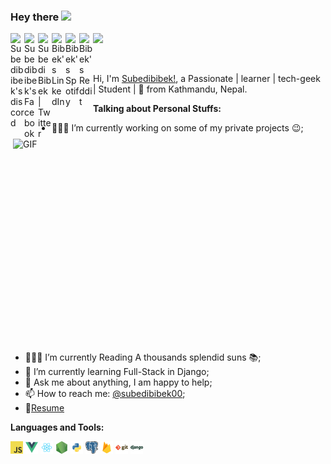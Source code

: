 ### Hey there <img src="https://media.giphy.com/media/hvRJCLFzcasrR4ia7z/giphy.gif" width="25px">
<a href="https://discord.gg/nUM4vvna">
  <img align="left" alt="Subedibibek's discord" width="22px" src="https://raw.githubusercontent.com/peterthehan/peterthehan/master/assets/discord.svg" />
</a>
<a href="https://www.facebook.com/groups/techforimpact">
  <img align="left" alt="Subedibibek's Facebook" width="22px" src="https://raw.githubusercontent.com/peterthehan/peterthehan/master/assets/facebook.svg" />
</a>
<a href="https://twitter.com/subedibibek00">
  <img align="left" alt="Subedi Bibek | Twitter" width="22px" src="https://raw.githubusercontent.com/peterthehan/peterthehan/master/assets/twitter.svg" />
</a>
<a href="https://www.linkedin.com/in/subedibibek/">
  <img align="left" alt="Bibek's LinkedIn" width="22px" src="https://raw.githubusercontent.com/peterthehan/peterthehan/master/assets/linkedin.svg" />
</a>
<a href="https://open.spotify.com/user/8g152p6xg83chwvyn5pci8h2k?si=J8-t2QXGTgycKNjmCMMlPA">
  <img align="left" alt="Bibek's Spotify" width="22px" src="https://raw.githubusercontent.com/peterthehan/peterthehan/master/assets/spotify.svg" />
</a>
<a href="https://www.reddit.com/user/imsubedibibek/">
  <img align="left" alt="Bibek's Reddit" width="22px" src="https://raw.githubusercontent.com/peterthehan/peterthehan/master/assets/reddit.svg" />
</a>

![](https://visitor-badge.glitch.me/badge?page_id=imsubedibibek)

<br />

Hi, I'm [Subedibibek!](https://www.instagram.com/subedibibekisaboringperson), a Passionate | learner | tech-geek | Student |
 🙌 from Kathmandu, Nepal.

<img align="right" alt="GIF" src="https://user-images.githubusercontent.com/77529535/104815855-696f0700-583f-11eb-8a20-2187b740014c.gif?raw=true" width="500" height="340" />
  
**Talking about Personal Stuffs:**

- 👨🏽‍💻 I’m currently working on some of my private projects :wink:;
- 👨🏽‍💻 I’m currently Reading A thousands splendid suns :books:;
- 🌱 I’m currently learning Full-Stack in Django; 
- 💬 Ask me about anything, I am happy to help;
- 📫 How to reach me: [@subedibibek00](https://twitter.com/subedibibek00);
- 📝[Resume](https://drive.google.com/file/d/1-hRRJtz3_V4ZqYKorLHmHXRmaXJ0VilW/view)

**Languages and Tools:**  

<code><img height="20" src="https://raw.githubusercontent.com/github/explore/80688e429a7d4ef2fca1e82350fe8e3517d3494d/topics/javascript/javascript.png"></code>
<code><img height="20" src="https://raw.githubusercontent.com/github/explore/80688e429a7d4ef2fca1e82350fe8e3517d3494d/topics/vue/vue.png"></code>
<code><img height="20" src="https://raw.githubusercontent.com/github/explore/80688e429a7d4ef2fca1e82350fe8e3517d3494d/topics/react/react.png"></code>
<code><img height="20" src="https://raw.githubusercontent.com/github/explore/80688e429a7d4ef2fca1e82350fe8e3517d3494d/topics/nodejs/nodejs.png"></code>
<code><img height="20" src="https://raw.githubusercontent.com/github/explore/80688e429a7d4ef2fca1e82350fe8e3517d3494d/topics/python/python.png"></code>
<code><img height="20" src="https://raw.githubusercontent.com/github/explore/80688e429a7d4ef2fca1e82350fe8e3517d3494d/topics/postgresql/postgresql.png"></code>
<code><img height="20" src="https://raw.githubusercontent.com/github/explore/80688e429a7d4ef2fca1e82350fe8e3517d3494d/topics/firebase/firebase.png"></code>
<code><img height="20" src="https://raw.githubusercontent.com/github/explore/80688e429a7d4ef2fca1e82350fe8e3517d3494d/topics/git/git.png"></code>
<code><img height="20" src="https://raw.githubusercontent.com/github/explore/80688e429a7d4ef2fca1e82350fe8e3517d3494d/topics/django/django.png"></code>


